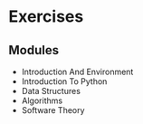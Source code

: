 # Exercises

## Modules
* Introduction And Environment
* Introduction To Python
* Data Structures
* Algorithms
* Software Theory
